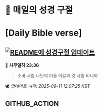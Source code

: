 # 🙏 매일의 성경 구절
# [Daily Bible verse]
## [![README에 성경구절 업데이트](https://github.com/DONGSUKA/first_test/actions/workflows/update-readme-bible.yml/badge.svg)](https://github.com/DONGSUKA/first_test/actions/workflows/update-readme-bible.yml)
<!-- START_BIBLE_VERSE -->
📖 **사무엘하 23:36**
> 소바 사람 나단의 아들 이갈과 갓 사람 바니와

🕊️ _업데이트 시각: 2025-09-11 12:07:25 KST_
  <!-- END_BIBLE_VERSE -->
## GITHUB_ACTION
